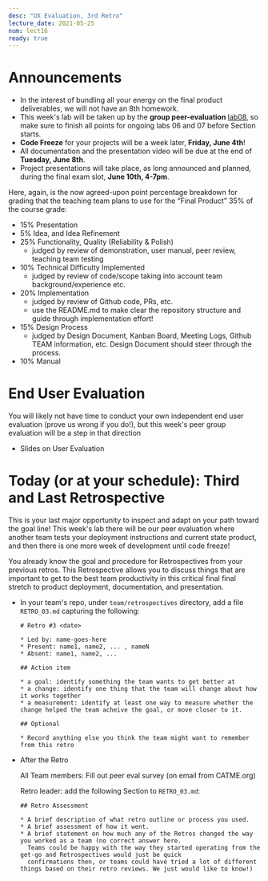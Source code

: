 ```yaml
---
desc: "UX Evaluation, 3rd Retro"
lecture_date: 2021-05-25
num: lect16
ready: true
---
```


# Announcements
* In the interest of bundling all your energy on the final product deliverables, we will not have an 8th homework. 
* This week's lab will be taken up by the **group peer-evaluation** [lab08](https://ucsb-cs148.github.io/s21/lab/lab08/), so make sure to finish all points for ongoing labs 06 and 07 before Section starts.
* **Code Freeze** for your projects will be a week later, **Friday, June 4th**!
* All documentation and the presentation video will be due at the end of **Tuesday, June 8th**. 
* Project presentations will take place, as long announced and planned, during the final exam slot, **June 10th, 4-7pm**.

Here, again, is the now agreed-upon point percentage breakdown for grading that the teaching team plans to use for the “Final Product” 35% of the course grade:

* 15% Presentation
* 5% Idea, and Idea Refinement 
* 25% Functionality, Quality (Reliability & Polish) 
    * judged by review of demonstration, user manual, peer review, teaching team testing 
* 10% Technical Difficulty Implemented 
    * judged by review of code/scope taking into account team background/experience etc.
* 20% Implementation 
    * judged by review of Github code, PRs, etc. 
    * use the README.md to make clear the repository structure and guide through implementation effort! 
* 15% Design Process 
    * judged by Design Document, Kanban Board, Meeting Logs, Github TEAM information, etc. Design Document should steer through the process.
* 10% Manual 

# End User Evaluation

You will likely not have time to conduct your own independent end user evaluation (prove us wrong if you do!), but this week's peer group evaluation will be a step in that direction

* Slides on User Evaluation

# Today (or at your schedule): Third and Last Retrospective

This is your last major opportunity to inspect and adapt on your path toward the goal line!
This week's lab there will be our peer evaluation where another team tests your deployment instructions and current state product, and then there is one more week of development until code freeze! 

You already know the goal and procedure for Retrospectives from your previous retros. This Retrospective allows you to discuss things that are important to get to the best team productivity in this critical final final stretch to product deployment, documentation, and presentation.

* In your team's repo, under `team/retrospectives` directory, add a file `RETRO_03.md` capturing the following:

  ```
  # Retro #3 <date>

  * Led by: name-goes-here
  * Present: name1, name2, ... , nameN
  * Absent: name1, name2, ...

  ## Action item

  * a goal: identify something the team wants to get better at
  * a change: identify one thing that the team will change about how it works together
  * a measurement: identify at least one way to measure whether the change helped the team acheive the goal, or move closer to it.

  ## Optional

  * Record anything else you think the team might want to remember from this retro

  ```

* After the Retro

  All Team members: Fill out peer eval survey (on email from CATME.org)
  
  Retro leader: add the following Section to `RETRO_03.md`:
  
  ```
  ## Retro Assessment

  * A brief description of what retro outline or process you used.
  * A brief assessment of how it went.
  * A brief statement on how much any of the Retros changed the way you worked as a team (no correct answer here. 
    Teams could be happy with the way they started operating from the get-go and Retrospectives would just be quick 
    confirmations then, or teams could have tried a lot of different things based on their retro reviews. We just would like to know!)
  ```






